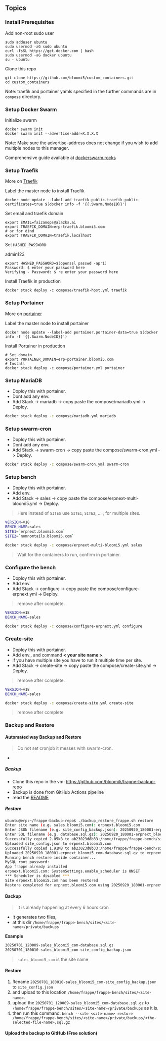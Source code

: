 ## Topics

### Install Prerequisites

Add non-root sudo user

```shell
sudo adduser ubuntu
sudo usermod -aG sudo ubuntu
curl -fsSL https://get.docker.com | bash
sudo usermod -aG docker ubuntu
su - ubuntu
```

Clone this repo

```shell
git clone https://github.com/bloomi5/custom_containers.git
cd custom_containers
```

Note: traefik and portainer yamls specified in the further commands are in `compose` directory.

### Setup Docker Swarm

Initialize swarm

```shell
docker swarm init
docker swarm init --advertise-addr=X.X.X.X
```

Note: Make sure the advertise-address does not change if you wish to add multiple nodes to this manager.

Comprehensive guide available at [dockerswarm.rocks](https://dockerswarm.rocks)

### Setup Traefik

More on [Traefik](https://dockerswarm.rocks/traefik/)

Label the master node to install Traefik

```shell
docker node update --label-add traefik-public.traefik-public-certificates=true $(docker info -f '{{.Swarm.NodeID}}')
```

Set email and traefik domain

```shell
export EMAIL=faizanops@alazka.ai
export TRAEFIK_DOMAIN=erp-traefik.bloomi5.com
# or for dind
export TRAEFIK_DOMAIN=traefik.localhost
```

Set `HASHED_PASSWORD`

admin123

```shell
export HASHED_PASSWORD=$(openssl passwd -apr1)
Password: $ enter your password here
Verifying - Password: $ re enter your password here
```

Install Traefik in production

```shell
docker stack deploy -c compose/traefik-host.yml traefik
```

### Setup Portainer

More on [portainer](https://dockerswarm.rocks/portainer)

Label the master node to install portainer

```shell
docker node update --label-add portainer.portainer-data=true $(docker info -f '{{.Swarm.NodeID}}')
```

Install Portainer in production

```shell
# Set domain
export PORTAINER_DOMAIN=erp-portainer.bloomi5.com
# Install
docker stack deploy -c compose/portainer.yml portainer
```

### Setup MariaDB

- Doploy this with portainer.
- Dont add any env.
- Add Stack -> mariadb -> copy paste the compose/mariadb.yml -> Deploy.

```sh
docker stack deploy -c compose/mariadb.yml mariadb
```

### Setup swarm-cron

- Doploy this with portainer.
- Dont add any env.
- Add Stack -> swarm-cron -> copy paste the compose/swarm-cron.yml -> Deploy.

```sh
docker stack deploy -c compose/swarm-cron.yml swarm-cron
```

### Setup bench

- Doploy this with portainer.
- Add env.
- Add Stack -> sales -> copy paste the compose/erpnext-multi-bloomi5.yml -> Deploy.

> Here instead of `SITES` use `SITE1`, `SITE2`, ... , for multiple sites.

```sh
VERSION=v18
BENCH_NAME=sales
SITE1=`erpnext.bloomi5.com`
SITE2=`nomnomtails.bloomi5.com`
```

```sh
docker stack deploy -c compose/erpnext-multi-bloomi5.yml sales
```

> Wait for the containers to run, confirm in portainer.

### Configure the bench

- Doploy this with portainer.
- Add env.
- Add Stack -> configure -> copy paste the compose/configure-erpnext.yml -> Deploy.

> remove after complete.

```sh
VERSION=v18
BENCH_NAME=sales
```

```sh
docker stack deploy -c compose/configure-erpnext.yml configure
```

### Create-site

- Doploy this with portainer.
- Add env., and command **< your site name >**.
- if you have multiple site you have to run it multiple time per site.
- Add Stack -> create-site -> copy paste the compose/create-site.yml -> Deploy.

> remove after complete.

```sh
VERSION=v18
BENCH_NAME=sales
```

```sh
docker stack deploy -c compose/create-site.yml create-site
```

> remove after complete

### Backup and Restore

#### Automated way Backup and Restore

> Do not set cronjob it messes with swarm-cron.

-

##### Backup

- Clone this repo in the vm: https://github.com/bloomi5/frappe-backup-repo
- Backup is done from GitHub Actions pipeline
- read the [README](https://github.com/bloomi5/frappe-backup-repo/blob/dev/README.md)

##### Restore

```sh
ubuntu@erp:~/frappe-backup-repo$ ./backup_restore_frappe.sh restore
Enter site name (e.g. sales.bloomi5.com): erpnext.bloomi5.com
Enter JSON filename (e.g. site_config_backup.json): 20250920_180001-erpnext_bloomi5_com-site_config_backup.json
Enter SQL filename (e.g. database.sql.gz): 20250920_180001-erpnext_bloomi5_com-database.sql.gz
Successfully copied 2.05kB to ab23023d8b33:/home/frappe/frappe-bench/sites/erpnext.bloomi5.com/site_config.json
Uploaded site_config.json to erpnext.bloomi5.com
Successfully copied 1.91MB to ab23023d8b33:/home/frappe/frappe-bench/sites/erpnext.bloomi5.com/private/backups/20250920_180001-erpnext_bloomi5_com-database.sql.gz
Uploaded 20250920_180001-erpnext_bloomi5_com-database.sql.gz to erpnext.bloomi5.com
Running bench restore inside container...
MySQL root password:
App frappe already installed
erpnext.bloomi5.com: SystemSettings.enable_scheduler is UNSET
*** Scheduler is disabled ***
Site erpnext.bloomi5.com has been restored
Restore completed for erpnext.bloomi5.com using 20250920_180001-erpnext_bloomi5_com-database.sql.gz

```

#### Backup

> It is already happening at every 6 hours cron

- It generates two files,
- at this dir `/home/frappe/frappe-bench/sites/<site-name>/private/backups`

**Example**

```bash
20250701_120009-sales_bloomi5_com-database.sql.gz
20250701_180010-sales_bloomi5_com-site_config_backup.json
```

> `sales_bloomi5_com` is the site name

#### Restore

1. Rename `20250701_180010-sales_bloomi5_com-site_config_backup.json` to `site_config.json`
2. and upload to this location `/home/frappe/frappe-bench/sites/<site-name>`.
3. upload the `20250701_120009-sales_bloomi5_com-database.sql.gz` to `/home/frappe/frappe-bench/sites/<site-name>/private/backups` as it is.
4. then run this command. `bench --site <site-name> restore /home/frappe/frappe-bench/sites/<site-name>/private/backups/<the-selected-file-name>.sql.gz`

#### Upload the backup to GitHub (Free solution)
